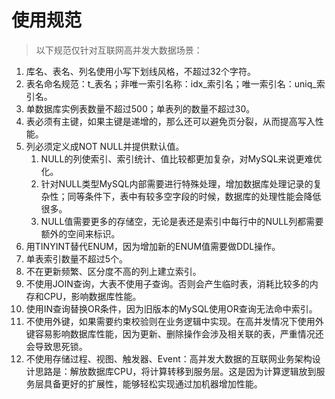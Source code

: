 # 使用规范

> 以下规范仅针对互联网高并发大数据场景：

1. 库名、表名、列名使用小写下划线风格，不超过32个字符。
2. 表名命名规范：t_表名；非唯一索引名称：idx_索引名；唯一索引名：uniq_索引名。
3. 单数据库实例表数量不超过500；单表列的数量不超过30。
4. 表必须有主键，如果主键是递增的，那么还可以避免页分裂，从而提高写入性能。
5. 列必须定义成NOT NULL并提供默认值。
   1. NULL的列使索引、索引统计、值比较都更加复杂，对MySQL来说更难优化。
   2. 针对NULL类型MySQL内部需要进行特殊处理，增加数据库处理记录的复杂性；同等条件下，表中有较多空字段的时候，数据库的处理性能会降低很多。
   3. NULL值需要更多的存储空，无论是表还是索引中每行中的NULL列都需要额外的空间来标识。
6. 用TINYINT替代ENUM，因为增加新的ENUM值需要做DDL操作。
7. 单表索引数量不超过5个。
8. 不在更新频繁、区分度不高的列上建立索引。
9. 不使用JOIN查询，大表不使用子查询。否则会产生临时表，消耗比较多的内存和CPU，影响数据库性能。
10. 使用IN查询替换OR条件，因为旧版本的MySQL使用OR查询无法命中索引。
11. 不使用外键，如果需要约束校验则在业务逻辑中实现。在高并发情况下使用外键容易影响数据库性能，因为更新、删除操作会涉及相关联的表，严重情况还会导致思死锁。
12. 不使用存储过程、视图、触发器、Event：高并发大数据的互联网业务架构设计思路是：解放数据库CPU，将计算转移到服务层。这是因为计算逻辑放到服务层具备更好的扩展性，能够轻松实现通过加机器增加性能。

